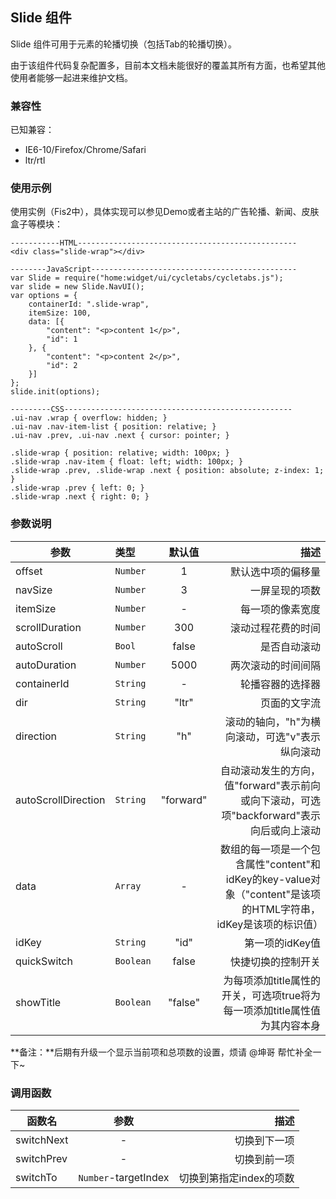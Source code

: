 ## Slide 组件 ##

Slide 组件可用于元素的轮播切换（包括Tab的轮播切换）。

由于该组件代码复杂配置多，目前本文档未能很好的覆盖其所有方面，也希望其他使用者能够一起进来维护文档。

### 兼容性 ###

已知兼容：

- IE6-10/Firefox/Chrome/Safari
- ltr/rtl

### 使用示例 ###

使用实例（Fis2中），具体实现可以参见Demo或者主站的广告轮播、新闻、皮肤盒子等模块：

    
    -----------HTML-------------------------------------------------
	<div class="slide-wrap"></div>

	--------JavaScript----------------------------------------------
    var Slide = require("home:widget/ui/cycletabs/cycletabs.js");
	var slide = new Slide.NavUI();
	var options = {
		containerId: ".slide-wrap",
		itemSize: 100,
		data: [{
			"content": "<p>content 1</p>",
			"id": 1
		}, {
			"content": "<p>content 2</p>",
			"id": 2
		}]
	};
	slide.init(options);

	---------CSS---------------------------------------------------
	.ui-nav .wrap { overflow: hidden; }
	.ui-nav .nav-item-list { position: relative; }
	.ui-nav .prev, .ui-nav .next { cursor: pointer; }

	.slide-wrap { position: relative; width: 100px; }
	.slide-wrap .nav-item { float: left; width: 100px; }
	.slide-wrap .prev, .slide-wrap .next { position: absolute; z-index: 1; }
	.slide-wrap .prev { left: 0; }
	.slide-wrap .next { right: 0; }


### 参数说明 ###

| 参数        | 类型 | 默认值        | 描述 |
| ------------- |:-----|:--------:| -----:|
| offset     | `Number` | 1 | 默认选中项的偏移量 |
| navSize     | `Number` | 3 | 一屏呈现的项数 |
| itemSize     | `Number` | - | 每一项的像素宽度 |
| scrollDuration     | `Number` | 300 | 滚动过程花费的时间 |
| autoScroll     | `Bool` | false | 是否自动滚动 |
| autoDuration    | `Number` | 5000 | 两次滚动的时间间隔 |
| containerId    | `String` | - | 轮播容器的选择器 |
| dir    | `String` | "ltr" | 页面的文字流 |
| direction    | `String` | "h" | 滚动的轴向，"h"为横向滚动，可选"v"表示纵向滚动 |
| autoScrollDirection    | `String` | "forward" | 自动滚动发生的方向，值"forward"表示前向或向下滚动，可选项"backforward"表示向后或向上滚动 |
| data    | `Array` | - | 数组的每一项是一个包含属性"content"和idKey的key-value对象（"content"是该项的HTML字符串，idKey是该项的标识值） |
| idKey    | `String` | "id" | 第一项的idKey值 |
| quickSwitch    | `Boolean` | false | 快捷切换的控制开关 |
| showTitle    | `Boolean` | "false" | 为每项添加title属性的开关，可选项true将为每一项添加title属性值为其内容本身 |

**备注：**后期有升级一个显示当前项和总项数的设置，烦请 @坤哥 帮忙补全一下~

### 调用函数 ###

| 函数名        | 参数 | 描述 |
| ------------- |:--------:| -----:|
| switchNext     | - | 切换到下一项 |
| switchPrev     | - | 切换到前一项 |
| switchTo     | `Number`-targetIndex | 切换到第指定index的项数 |